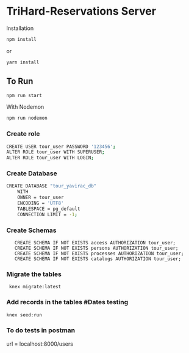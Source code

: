 # TriHard-Reservations Server

Installation
```bash
npm install
```
or
```bash
yarn install
```
## To Run
```bash
npm run start
```
With Nodemon
```bash
npm run nodemon
```
### Create role
```bash
CREATE USER tour_user PASSWORD '123456';
ALTER ROLE tour_user WITH SUPERUSER;
ALTER ROLE tour_user WITH LOGIN;
```
### Create Database 
```bash
CREATE DATABASE "tour_yavirac_db"
    WITH 
    OWNER = tour_user
    ENCODING = 'UTF8'
    TABLESPACE = pg_default
    CONNECTION LIMIT = -1;
```
### Create Schemas
```
   CREATE SCHEMA IF NOT EXISTS access AUTHORIZATION tour_user;
   CREATE SCHEMA IF NOT EXISTS persons AUTHORIZATION tour_user;
   CREATE SCHEMA IF NOT EXISTS processes AUTHORIZATION tour_user;
   CREATE SCHEMA IF NOT EXISTS catalogs AUTHORIZATION tour_user;
```
### Migrate the tables
```
 knex migrate:latest
```


### Add records in the tables #Dates testing
```bash
knex seed:run
```

### To do tests in postman
url = localhost:8000/users




